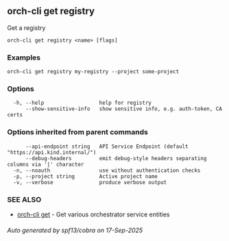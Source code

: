 ## orch-cli get registry

Get a registry

```
orch-cli get registry <name> [flags]
```

### Examples

```
orch-cli get registry my-registry --project some-project
```

### Options

```
  -h, --help                  help for registry
      --show-sensitive-info   show sensitive info, e.g. auth-token, CA certs
```

### Options inherited from parent commands

```
      --api-endpoint string   API Service Endpoint (default "https://api.kind.internal/")
      --debug-headers         emit debug-style headers separating columns via '|' character
  -n, --noauth                use without authentication checks
  -p, --project string        Active project name
  -v, --verbose               produce verbose output
```

### SEE ALSO

* [orch-cli get](orch-cli_get.md)	 - Get various orchestrator service entities

###### Auto generated by spf13/cobra on 17-Sep-2025
